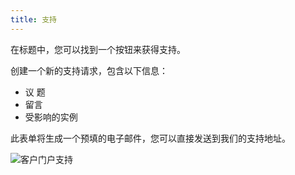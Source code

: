 ```yaml
---
title: 支持
---
```


在标题中，您可以找到一个按钮来获得支持。

创建一个新的支持请求，包含以下信息：
- 议 题
- 留言
- 受影响的实例

此表单将生成一个预填的电子邮件，您可以直接发送到我们的支持地址。

![客户门户支持](/img/manuals/portal/customer_portal_support.png)